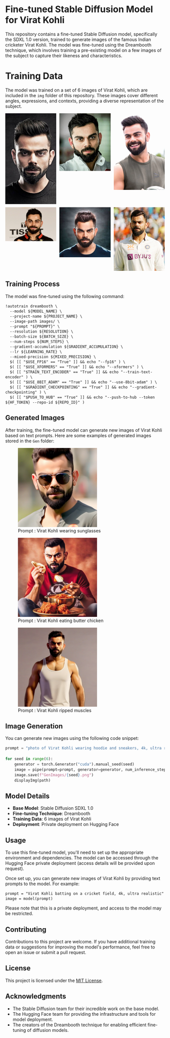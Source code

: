 # Fine-tuned Stable Diffusion Model for Virat Kohli

This repository contains a fine-tuned Stable Diffusion model, specifically the SDXL 1.0 version, trained to generate images of the famous Indian cricketer Virat Kohli. The model was fine-tuned using the Dreambooth technique, which involves training a pre-existing model on a few images of the subject to capture their likeness and characteristics.

# Training Data

The model was trained on a set of 6 images of Virat Kohli, which are included in the `img` folder of this repository. These images cover different angles, expressions, and contexts, providing a diverse representation of the subject.

<style>
  .image-grid {
    display: grid;
    grid-template-columns: repeat(3, 1fr);
    grid-gap: 10px;
  }

  .image-grid img {
    width: 100%;
    height: auto;
  }
</style>

<div class="image-grid">
  <img src="Original/vk1.jpg" alt="Image 1">
  <img src="Original/vk2.jpg" alt="Image 2">
  <img src="Original/vk3.webp" alt="Image 3">
  <img src="Original/vk4.jpg" alt="Image 4">
  <img src="Original/vk5.jpg" alt="Image 5">
  <img src="Original/vk6.jpg" alt="Image 6">
</div>

## Training Process

The model was fine-tuned using the following command:

```
!autotrain dreambooth \
  --model ${MODEL_NAME} \
  --project-name ${PROJECT_NAME} \
  --image-path images/ \
  --prompt "${PROMPT}" \
  --resolution ${RESOLUTION} \
  --batch-size ${BATCH_SIZE} \
  --num-steps ${NUM_STEPS} \
  --gradient-accumulation ${GRADIENT_ACCUMULATION} \
  --lr ${LEARNING_RATE} \
  --mixed-precision ${MIXED_PRECISION} \
  $( [[ "$USE_FP16" == "True" ]] && echo "--fp16" ) \
  $( [[ "$USE_XFORMERS" == "True" ]] && echo "--xformers" ) \
  $( [[ "$TRAIN_TEXT_ENCODER" == "True" ]] && echo "--train-text-encoder" ) \
  $( [[ "$USE_8BIT_ADAM" == "True" ]] && echo "--use-8bit-adam" ) \
  $( [[ "$GRADIENT_CHECKPOINTING" == "True" ]] && echo "--gradient-checkpointing" ) \
  $( [[ "$PUSH_TO_HUB" == "True" ]] && echo "--push-to-hub --token ${HF_TOKEN} --repo-id ${REPO_ID}" )
```

## Generated Images

After training, the fine-tuned model can generate new images of Virat Kohli based on text prompts. Here are some examples of generated images stored in the `Gen` folder:

<div>
  <figure>
    <img src="Generated/gen (2).png" width="250">
    <figcaption>Prompt : Virat Kohli wearing sunglasses</figcaption>
  </figure>
  <figure>
    <img src="Generated/0.png" width="250">
    <figcaption>Prompt : Virat Kohli eating butter chicken</figcaption>
  </figure>
  <figure>
    <img src="Generated/5.png" width="250">
    <figcaption>Prompt : Virat Kohli ripped muscles</figcaption>
  </figure>
</div>

## Image Generation

You can generate new images using the following code snippet:

```python
prompt = "photo of Virat Kohli wearing hoodie and sneakers, 4k, ultra realistic, natural blur"

for seed in range(6):
    generator = torch.Generator("cuda").manual_seed(seed)
    image = pipe(prompt=prompt, generator=generator, num_inference_steps=25).images[0]
    image.save(f"GenImages/{seed}.png")
    displayImg(path)
```

## Model Details

- **Base Model**: Stable Diffusion SDXL 1.0
- **Fine-tuning Technique**: Dreambooth
- **Training Data**: 6 images of Virat Kohli
- **Deployment**: Private deployment on Hugging Face

## Usage

To use this fine-tuned model, you'll need to set up the appropriate environment and dependencies. The model can be accessed through the Hugging Face private deployment (access details will be provided upon request).

Once set up, you can generate new images of Virat Kohli by providing text prompts to the model. For example:

```
prompt = "Virat Kohli batting on a cricket field, 4k, ultra realistic"
image = model(prompt)
```

Please note that this is a private deployment, and access to the model may be restricted.

## Contributing

Contributions to this project are welcome. If you have additional training data or suggestions for improving the model's performance, feel free to open an issue or submit a pull request.

## License

This project is licensed under the [MIT License](LICENSE).

## Acknowledgments

- The Stable Diffusion team for their incredible work on the base model.
- The Hugging Face team for providing the infrastructure and tools for model deployment.
- The creators of the Dreambooth technique for enabling efficient fine-tuning of diffusion models.